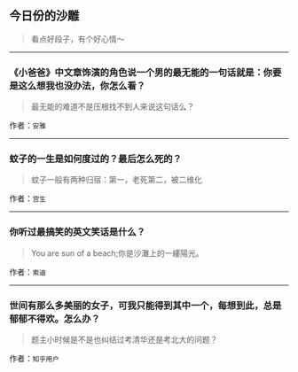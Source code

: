 ## 今日份的沙雕

> 看点好段子，有个好心情～


 
---

### 《小爸爸》中文章饰演的角色说一个男的最无能的一句话就是：你要是这么想我也没办法，你怎么看？

> 最无能的难道不是压根找不到人来说这句话么？


作者：`安雅`

---

### 蚊子的一生是如何度过的？最后怎么死的？

> 蚊子一般有两种归宿：第一，老死第二，被二维化


作者：`宫生`

---

### 你听过最搞笑的英文笑话是什么？

> You are sun of a beach;你是沙灘上的一縷陽光。


作者：`索迪`

---

### 世间有那么多美丽的女子，可我只能得到其中一个，每想到此，总是郁郁不得欢。怎么办？

> 题主小时候是不是也纠结过考清华还是考北大的问题？


作者：`知乎用户`